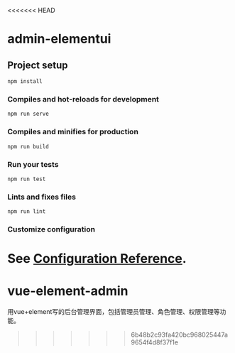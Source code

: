 <<<<<<< HEAD
# admin-elementui

## Project setup
```
npm install
```

### Compiles and hot-reloads for development
```
npm run serve
```

### Compiles and minifies for production
```
npm run build
```

### Run your tests
```
npm run test
```

### Lints and fixes files
```
npm run lint
```

### Customize configuration
See [Configuration Reference](https://cli.vuejs.org/config/).
=======
# vue-element-admin
用vue+element写的后台管理界面，包括管理员管理、角色管理、权限管理等功能。
>>>>>>> 6b48b2c93fa420bc968025447a9654f4d8f37f1e
